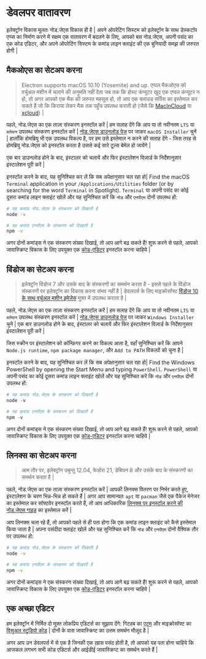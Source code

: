 # डेवलपर वातावरण

इलेक्ट्रॉन विकास मूलतः नोड.जेएस विकास ही है | अपने ऑपरेटिंग सिस्टम को इलेक्ट्रॉन के साथ डेस्कटॉप एप्प्स का निर्माण करने में सक्षम एक वातावरण में बदलने के लिए, आपको बस नोड.जेएस, अपनी पसंद का एक कोड एडिटर, और अपने ऑपरेटिंग सिस्टम के कमांड लाइन क्लाइंट की एक बुनियादी समझ की ज़रुरत होगी |

## मैकओएस का सेटअप करना

> Electron supports macOS 10.10 (Yosemite) and up. एप्पल मैकओएस को वर्चुअल मशीन में चलाने की अनुमति नहीं देता जब तक कि होस्ट कंप्यूटर खुद एक एप्पल कंप्यूटर न हो, तो अगर आपको एक मैक की ज़रुरत महसूस हो,   तो आप एक क्लाउड सर्विस का इस्तेमाल कर सकते हैं जो कि किराया लेकर मैक तक पहुँच उपलब्ध कराती हो (जैसे कि [MacInCloud](https://www.macincloud.com/) या [xcloud](https://xcloud.me)) |

पहले, नोड.जेएस का एक ताज़ा संस्करण इनस्टॉल करें | हम सलाह देंगे कि आप या तो नवीनतम `LTS` या `वर्तमान` उपलब्ध संस्करण इनस्टॉल करें | [नोड.जेएस डाउनलोड पेज](https://nodejs.org/en/download/) पर जाकर `macOS Installer` चुनें | हालाँकि होमब्रियु भी एक उपलब्ध विकल्प है, पर हम उसे इस्तेमाल न करने की सलाह देंगे - जिस तरह से होमब्रियु नोड.जेएस को इनस्टॉल करता है उससे कई सारे टूल्स बेमेल हो जायेंगे |

एक बार डाउनलोड होने के बाद, इंस्टालर को चलायें और फिर इंस्टालेशन विज़ार्ड के निर्देशानुसार इंस्टालेशन पूरी करें |

इनस्टॉल करने के बाद, यह सुनिश्चित कर लें कि सब अपेक्षानुसार चल रहा हो| Find the macOS `Terminal` application in your `/Applications/Utilities` folder (or by searching for the word `Terminal` in Spotlight). `Terminal` या अपनी पसंद का कोई दूसरा कमांड लाइन क्लाइंट खोलें और यह सुनिश्चित करें कि `नोड` और `एनपीएम` दोनों उपलब्ध हों:

```sh
# यह कमांड नोड.जेएस के संस्करण को दिखाती है
node -v

# यह कमांड एनपीएम के संस्करण को दिखाती है
npm -v
```

अगर दोनों कमांड्स ने एक संस्करण संख्या दिखाई, तो आप आगे बढ़ सकते हैं! शुरू करने से पहले, आपको जावास्क्रिप्ट विकास के लिए उपयुक्त एक [कोड-एडिटर](#a-good-editor) इनस्टॉल करना चाहिये |

## विंडोज का सेटअप करना

> इलेक्ट्रॉन विंडोज 7 और उसके बाद के संस्करणों का समर्थन करता है - इससे पहले के विंडोज संस्करणों पर इलेक्ट्रॉन का विकास करना संभव नहीं है | डेवलपर्स के लिए माइक्रोसॉफ्ट [विंडोज 10 के साथ वर्चुअल मशीन इमेजेस](https://developer.microsoft.com/en-us/windows/downloads/virtual-machines) मुफ़्त में उपलब्ध कराता है |

पहले, नोड.जेएस का एक ताज़ा संस्करण इनस्टॉल करें | हम सलाह देंगे कि आप या तो नवीनतम `LTS` या `वर्तमान` उपलब्ध संस्करण इनस्टॉल करें | [नोड.जेएस डाउनलोड पेज](https://nodejs.org/en/download/) पर जाकर `Windows Installer` चुनें | एक बार डाउनलोड होने के बाद, इंस्टालर को चलायें और फिर इंस्टालेशन विज़ार्ड के निर्देशानुसार इंस्टालेशन पूरी करें |

जिस स्क्रीन पर इंस्टालेशन को कॉन्फ़िगर करने का विकल्प आता है, वहाँ सुनिश्चित करें कि आपने `Node.js runtime`, `npm package manager`, और `Add to PATH` विकल्पों को चुना है |

इनस्टॉल करने के बाद, यह सुनिश्चित कर लें कि सब अपेक्षानुसार चल रहा हो| Find the Windows PowerShell by opening the Start Menu and typing `PowerShell`. `PowerShell` या अपनी पसंद का कोई दूसरा कमांड लाइन क्लाइंट खोलें और यह सुनिश्चित करें कि `नोड` और `एनपीएम` दोनों उपलब्ध हों:

```powershell
# यह कमांड नोड.जेएस के संस्करण को दिखाती है
node -v

# यह कमांड एनपीएम के संस्करण को दिखाती है
npm -v
```

अगर दोनों कमांड्स ने एक संस्करण संख्या दिखाई, तो आप आगे बढ़ सकते हैं! शुरू करने से पहले, आपको जावास्क्रिप्ट विकास के लिए उपयुक्त एक [कोड-एडिटर](#a-good-editor) इनस्टॉल करना चाहिये |

## लिनक्स का सेटअप करना

> आम तौर पर, इलेक्ट्रॉन उबुन्तु 12.04, फेडोरा 21, डेबियन 8 और उसके बाद के संस्करणों का समर्थन करता है |

पहले, नोड.जेएस का एक ताज़ा संस्करण इनस्टॉल करें | आपकी लिनक्स वितरण पर निर्भर करते हुए, इंस्टालेशन के चरण भिन्न-भिन्न हो सकते हैं | अगर आप सामान्यतः `apt` या `pacman` जैसे एक पैकेज मेनेजर का इस्तेमाल कर सॉफ्टवेर इनस्टॉल करते हैं, तो आप आधिकारिक [लिनक्स पर इनस्टॉल करने की नोड.जेएस गाइड](https://nodejs.org/en/download/package-manager/) का इस्तेमाल करें |

आप लिनक्स चला रहे हैं, तो आपको पहले से ही पता होगा कि एक कमांड लाइन क्लाइंट को कैसे इस्तेमाल किया जाता है | अपना पसंदीदा क्लाइंट खोलें और यह सुनिश्चित करें कि `नोड` और `एनपीएम` दोनों वैश्विक तौर पर उपलब्ध हो:

```sh
# यह कमांड नोड.जेएस के संस्करण को दिखाती है
node -v

# यह कमांड एनपीएम के संस्करण को दिखाती है
npm -v
```

अगर दोनों कमांड्स ने एक संस्करण संख्या दिखाई, तो आप आगे बढ़ सकते हैं! शुरू करने से पहले, आपको जावास्क्रिप्ट विकास के लिए उपयुक्त एक [कोड-एडिटर](#a-good-editor) इनस्टॉल करना चाहिये |

## एक अच्छा एडिटर

हम इलेक्ट्रॉन में निर्मित दो मुफ़्त लोकप्रिय एडिटर्स का सुझाव देंगे: गिटहब का [एटम](https://atom.io/) और माइक्रोसॉफ्ट का [विसुअल स्टूडियो कोड](https://code.visualstudio.com/) | दोनों के पास जावास्क्रिप्ट का उत्तम समर्थन मौज़ूद है |

अगर आप उन डेवलपर्स में से एक है जिनकी एक ख़ास पसंद होती है, तो आपको यह पता होना चाहिये कि आजकल लगभग सभी कोड एडिटर्स और आईडीई जावास्क्रिप्ट का समर्थन करते हैं |
